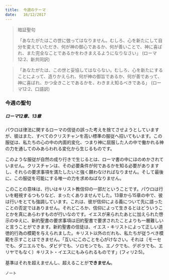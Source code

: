 ```yaml
---
title:  今週のテーマ
date:   16/12/2017
---
```


> <p>暗証聖句</p>
> 「あなたがたはこの世に倣ってはなりません。むしろ、心を新たにして自分を変えていただき、何が神の御心であるか、何が善いことで、神に喜ばれ、また完全なことであるかをわきまえるようになりなさい」 (ローマ12:2、新共同訳)

> <p></p>
> 「あなたがたは、この世と妥協してはならない。むしろ、心を新たにすることによって、造りかえられ、何が神の御旨であるか、何が善であって、神に喜ばれ、かつ全きことであるかを、わきまえ知るべきである」 (ローマ12:2、口語訳)

### 今週の聖句

##### ローマ12章、13章

パウロは律法に関するローマの信徒の誤った考えを捨てさせようとしていますが、彼はまた、すべてのクリスチャンを高い標準の服従へ招いてもいます。この服従は、私たちの心の中の内面的変化、つまり神に屈服した人の中で働かれる神の力を通してのみあらわれる変化から生じるものです。

このような服従が自然の成り行きで生じるとは、ローマ書の中にほのめかされていません。クリスチャンは、その必要条件が何であるかを知る必要がありますし、それらの要求事項を満たしたいと強く願わなければなりません。そして最後に、この服従を可能にする唯一の力を求めねばなりません。

このことの意味は、行いはキリスト教信仰の一部だということです。パウロは行いを軽視するつもりなど、まったくありませんでした。13章から15章の中で、彼は行いをとても強調しています。これは、彼が信仰による義について先に語ったことの否定ではありません。それどころか、信仰によって生きるとはどういうことかを真にあらわすものが行いなのです。イエスが来られたあとに加えられた啓示のゆえに、新約聖書の要求事項は旧約聖書で要求されたことよりも一層難しいと言うことができます。新約聖書の信徒は、イエス・キリストによって正しい道徳的行為の模範を与えられました。キリスト以外のだれも、私たちが従うべき模範を示すことはできません。「互いにこのことを心がけなさい。それは〔モーセでも、ダニエルでも、ダビデでも、ソロモンでも、エノクでも、デボラでも、エリヤでもなく〕キリスト・イエスにもみられるものです」(フィリ2:5)。

基準はそれを超えませんし、超えることが**できません**。

`ノート`
